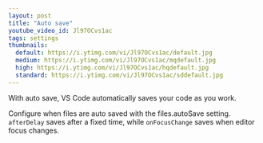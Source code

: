 ```yaml
---
layout: post
title: "Auto save"
youtube_video_id: Jl97OCvs1ac
tags: settings
thumbnails:
  default: https://i.ytimg.com/vi/Jl97OCvs1ac/default.jpg
  medium: https://i.ytimg.com/vi/Jl97OCvs1ac/mqdefault.jpg
  high: https://i.ytimg.com/vi/Jl97OCvs1ac/hqdefault.jpg
  standard: https://i.ytimg.com/vi/Jl97OCvs1ac/sddefault.jpg
---
```


With auto save, VS Code automatically saves your code as you work.

Configure when files are auto saved with the files.autoSave setting. `afterDelay` saves after a fixed time, while `onFocusChange` saves when editor focus changes.
